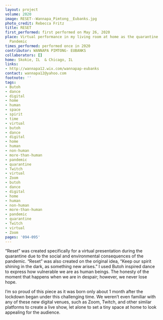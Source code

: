 ```yaml
---
layout: project
volume: 2020
image: RESET--Wannapa_Pimtong__Eubanks.jpg
photo_credit: Rebecca Fritz
title: RESET
first_performed: first performed on May 26, 2020
place: Virtual performance in my living room at home as the quarantine time due to
  Pandemic
times_performed: performed once in 2020
contributor: WANNAPA PIMTONG- EUBANKS
collaborators: []
home: Skokie, IL  & Chicago, IL
links:
- http://wannapa12.wix.com/wannapap-eubanks
contact: wannapa12@yahoo.com
footnote: ''
tags:
- Butoh
- dance
- digital
- home
- human
- space
- spirit
- time
- virtual
- butoh
- dance
- digital
- home
- human
- non-human
- more-than-human
- pandemic
- quarantine
- Twitch
- virtual
- Zoom
- butoh
- dance
- digital
- home
- human
- non-human
- more-than-human
- pandemic
- quarantine
- Twitch
- virtual
- Zoom
pages: '094-095'
---
```


“Reset” was created specifically for a virtual presentation during the quarantine due to the social and environmental consequences of the pandemic. “Reset” was also created on the original idea, “Keep our spirit shining in the dark, as something new arises.” I used Butoh inspired dance to express how vulnerable we are as human beings. The honesty of the moment that happens when we are in despair; however, we never lose hope.  

I’m so proud of this piece as it was born only about 1 month after the lockdown began under this challenging time. We weren’t even familiar with any of these new digital venues, such as Zoom, Twitch, and other similar platforms to create a live show, let alone to set a tiny space at home to look appealing for the audience.
